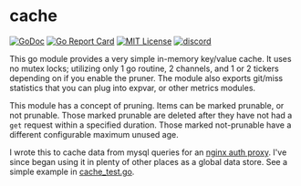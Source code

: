 # cache

[![GoDoc](https://godoc.org/golift.io/cache/svc?status.svg)](https://pkg.go.dev/golift.io/cache)
[![Go Report Card](https://goreportcard.com/badge/golift.io/cache)](https://goreportcard.com/report/golift.io/cache)
[![MIT License](http://img.shields.io/:license-mit-blue.svg)](https://github.com/golift/cache/blob/master/LICENSE)
[![discord](https://badgen.net/badge/icon/Discord?color=0011ff&label&icon=https://simpleicons.now.sh/discord/eee "GoLift Discord")](https://golift.io/discord)

This go module provides a very simple in-memory key/value cache.
It uses no mutex locks; utilizing only 1 go routine, 2 channels, 
and 1 or 2 tickers depending on if you enable the pruner.
The module also exports git/miss statistics that you can 
plug into expvar, or other metrics modules.

This module has a concept of pruning. Items can be marked prunable,
or not prunable. Those marked prunable are deleted after they have not
had a `get` request within a specified duration. Those marked not-prunable
have a different configurable maximum unused age.

I wrote this to cache data from mysql queries for an [nginx auth proxy](https://github.com/Notifiarr/mysql-auth-proxy).
I've since began using it in plenty of other places as a global data store.
See a simple example in [cache_test.go](cache_test.go).
